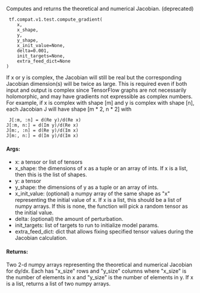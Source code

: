 Computes and returns the theoretical and numerical Jacobian. (deprecated)

```
 tf.compat.v1.test.compute_gradient(
    x,
    x_shape,
    y,
    y_shape,
    x_init_value=None,
    delta=0.001,
    init_targets=None,
    extra_feed_dict=None
)
```
If x or y is complex, the Jacobian will still be real but the corresponding Jacobian dimension(s) will be twice as large. This is required even if both input and output is complex since TensorFlow graphs are not necessarily holomorphic, and may have gradients not expressible as complex numbers. For example, if x is complex with shape [m] and y is complex with shape [n], each Jacobian J will have shape [m * 2, n * 2] with

```
 J[:m, :n] = d(Re y)/d(Re x)
J[:m, n:] = d(Im y)/d(Re x)
J[m:, :n] = d(Re y)/d(Im x)
J[m:, n:] = d(Im y)/d(Im x)
```
#### Args:
- x: a tensor or list of tensors
- x_shape: the dimensions of x as a tuple or an array of ints. If x is a list, then this is the list of shapes.
- y: a tensor
- y_shape: the dimensions of y as a tuple or an array of ints.
- x_init_value: (optional) a numpy array of the same shape as "x" representing the initial value of x. If x is a list, this should be a list of numpy arrays. If this is none, the function will pick a random tensor as the initial value.
- delta: (optional) the amount of perturbation.
- init_targets: list of targets to run to initialize model params.
- extra_feed_dict: dict that allows fixing specified tensor values during the Jacobian calculation.
#### Returns:
Two 2-d numpy arrays representing the theoretical and numerical Jacobian for dy/dx. Each has "x_size" rows and "y_size" columns where "x_size" is the number of elements in x and "y_size" is the number of elements in y. If x is a list, returns a list of two numpy arrays.
